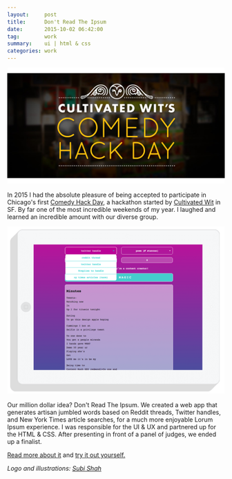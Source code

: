 ```yaml
---
layout:     post
title:      Don't Read The Ipsum
date:       2015-10-02 06:42:00
tag:		work
summary:    ui | html & css
categories: work
---
```



![Comedy Hack Day](/images/Ipsum1.png)


In 2015 I had the absolute pleasure of being accepted to participate in Chicago's first [Comedy Hack Day](http://comedyhackday.com "Comedy Hack Day"), a hackathon started by [Cultivated Wit](http://www.cultivatedwit.com/ "Cultivated Wit") in SF. By far one of the most incredible weekends of my year. I laughed and learned an incredible amount with our diverse group.

![Comedy Hack Day](/images/Ipsum_Click.png)

Our million dollar idea? Don't Read The Ipsum. We created a web app that generates artisan jumbled words based on Reddit threads, Twitter handles, and New York Times article searches, for a much more enjoyable Lorum Ipsum experience. I was responsible for the UI & UX and partnered up for the HTML & CSS. After presenting in front of a panel of judges, we ended up a finalist.

<a href="http://www.comedyhackday.org/demosmade/2015/10/5/dont-read-the-ipsum/">Read more about it</a> and <a href="http://ipsum.click">try it out yourself.</a>

_Logo and illustrations: [Subi Shah](https://twitter.com/kalehummus)_
